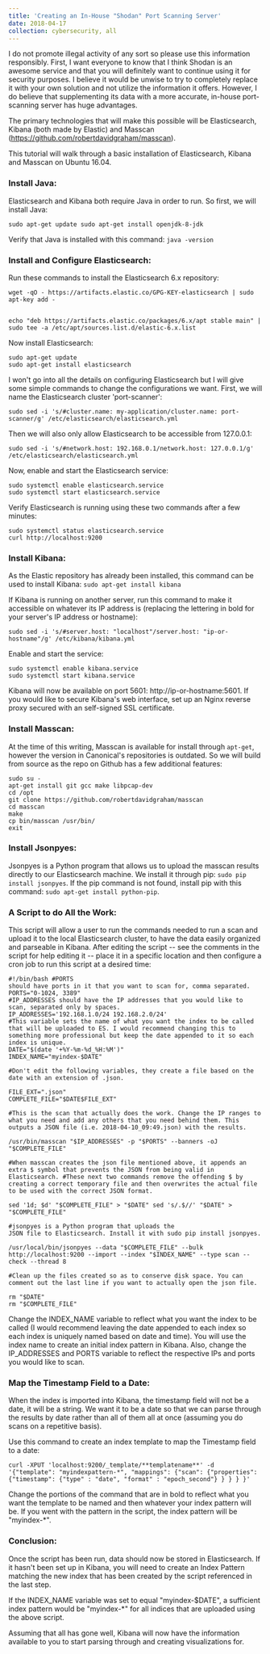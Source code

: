 ```yaml
---
title: 'Creating an In-House "Shodan" Port Scanning Server' 
date: 2018-04-17 
collection: cybersecurity, all 
--- 
```


I do not promote illegal activity of any sort so please use this information responsibly. First, I want everyone to know that I think Shodan is an awesome service and that you will definitely want to continue using it for security purposes. I believe it would be unwise to try to completely replace it with your own solution and not utilize the information it
offers. However, I do believe that supplementing its data with a more accurate, in-house port-scanning server has huge advantages. 

The primary technologies that will make this possible will be Elasticsearch, Kibana (both made by Elastic) and Masscan (https://github.com/robertdavidgraham/masscan).

This tutorial will walk through a basic installation of Elasticsearch, Kibana and Masscan on Ubuntu 16.04.

### Install Java:
Elasticsearch and Kibana both require Java in order to run. So first, we will install Java: 
```
sudo apt-get update sudo apt-get install openjdk-8-jdk
``` 
Verify that Java is installed with this command: `java -version`

### Install and Configure Elasticsearch:
Run these commands to install the Elasticsearch 6.x repository: 
```
wget -qO - https://artifacts.elastic.co/GPG-KEY-elasticsearch | sudo apt-key add - 


echo "deb https://artifacts.elastic.co/packages/6.x/apt stable main" | sudo tee -a /etc/apt/sources.list.d/elastic-6.x.list 
```

Now install Elasticsearch: 
```
sudo apt-get update 
sudo apt-get install elasticsearch
```

I won't go into all the details on configuring Elasticsearch but I will give some simple commands to change the configurations we want. First, we will name the Elasticsearch cluster 'port-scanner': 
```
sudo sed -i 's/#cluster.name: my-application/cluster.name: port-scanner/g' /etc/elasticsearch/elasticsearch.yml
```

Then we will also only allow Elasticsearch to be accessible from 127.0.0.1: 
```
sudo sed -i 's/#network.host: 192.168.0.1/network.host: 127.0.0.1/g' /etc/elasticsearch/elasticsearch.yml
```

Now, enable and start the Elasticsearch service: 
```
sudo systemctl enable elasticsearch.service 
sudo systemctl start elasticsearch.service 
```

Verify Elasticsearch is running using these two commands after a few minutes: 
```
sudo systemctl status elasticsearch.service 
curl http://localhost:9200
```

### Install Kibana:
As the Elastic repository has already been installed, this command can be used to install Kibana: `sudo apt-get install kibana` 

If Kibana is running on another server, run this command to make it accessible on whatever its IP address is (replacing the lettering in bold for your server's IP address or hostname):
```
sudo sed -i 's/#server.host: "localhost"/server.host: "ip-or-hostname"/g' /etc/kibana/kibana.yml 
```

Enable and start the service: 
```
sudo systemctl enable kibana.service 
sudo systemctl start kibana.service 
```

Kibana will now be available on port 5601: http://ip-or-hostname:5601. If you would like to secure Kibana's web interface, set up an Nginx reverse proxy secured with an self-signed SSL certificate.

### Install Masscan:
At the time of this writing, Masscan is available for install through `apt-get`, however the version in Canonical's repositories is outdated. So we will build from source as the repo on Github has a few additional features: 
```
sudo su - 
apt-get install git gcc make libpcap-dev 
cd /opt 
git clone https://github.com/robertdavidgraham/masscan 
cd masscan 
make 
cp bin/masscan /usr/bin/
exit
```

### Install Jsonpyes:
Jsonpyes is a Python program that allows us to upload the masscan results directly to our Elasticsearch machine. We install it through pip: `sudo pip install jsonpyes`. If the pip command is not found, install pip with this command: `sudo apt-get install python-pip`.


### A Script to do All the Work: 
This script will allow a user to run the commands needed to run a scan and upload it to the local Elasticsearch cluster, to have the data easily organized and parseable in Kibana. After editing the script -- see the comments in the script for help editing it -- place it in a specific location and then configure a cron job to run this script at a desired time: 
```
#!/bin/bash #PORTS
should have ports in it that you want to scan for, comma separated. 
PORTS="0-1024, 3389" 
#IP_ADDRESSES should have the IP addresses that you would like to scan, separated only by spaces. 
IP_ADDRESSES='192.168.1.0/24 192.168.2.0/24'
#This variable sets the name of what you want the index to be called that will be uploaded to ES. I would recommend changing this to something more professional but keep the date appended to it so each index is unique. 
DATE="$(date '+%Y-%m-%d_%H:%M')" 
INDEX_NAME="myindex-$DATE" 

#Don't edit the following variables, they create a file based on the date with an extension of .json.

FILE_EXT=".json" 
COMPLETE_FILE="$DATE$FILE_EXT" 

#This is the scan that actually does the work. Change the IP ranges to what you need and add any others that you need behind them. This outputs a JSON file (i.e. 2018-04-10_09:49.json) with the results. 

/usr/bin/masscan "$IP_ADDRESSES" -p "$PORTS" --banners -oJ "$COMPLETE_FILE" 

#When masscan creates the json file mentioned above, it appends an extra $ symbol that prevents the JSON from being valid in Elasticsearch. #These next two commands remove the offending $ by creating a correct temporary file and then overwrites the actual file to be used with the correct JSON format. 

sed '1d; $d' "$COMPLETE_FILE" > "$DATE" sed 's/.$//' "$DATE" > "$COMPLETE_FILE" 

#jsonpyes is a Python program that uploads the
JSON file to Elasticsearch. Install it with sudo pip install jsonpyes. 

/usr/local/bin/jsonpyes --data "$COMPLETE_FILE" --bulk http://localhost:9200 --import --index "$INDEX_NAME" --type scan --check --thread 8 

#Clean up the files created so as to conserve disk space. You can comment out the last line if you want to actually open the json file. 

rm "$DATE" 
rm "$COMPLETE_FILE" 
```

Change the INDEX_NAME variable to reflect what you want the index to be called (I would recommend leaving the date appended to each index so each index is uniquely named based on date and time). You will use the index name to create an initial index pattern in Kibana. Also, change the IP_ADDRESSES and PORTS variable to reflect the respective IPs and ports you would like to scan.  

### Map the Timestamp Field to a Date: 
When the index is imported into Kibana, the timestamp field will not be a date, it will be a string. We want it to be a date so that we can parse through the results by date rather than all of them all at once (assuming you do scans on a repetitive basis). 

Use this command to create an index template to map the Timestamp field to a date: 
```
curl -XPUT 'localhost:9200/_template/**templatename**' -d '{"template": "myindexpattern-*", "mappings": {"scan": {"properties":{"timestamp": {"type" : "date", "format" : "epoch_second"} } } } }'
```

Change the portions of the command that are in bold to reflect what you want the template to be named and then whatever your index pattern will be. If you went with the pattern in the script, the index pattern will be "myindex-*".

### Conclusion: 
Once the script has been run, data should now be stored in Elasticsearch. If it hasn't been set up in Kibana, you will need to create an Index Pattern matching the new index that has been created by the script referenced in the last step.

If the INDEX_NAME variable was set to equal "myindex-$DATE", a sufficient index pattern would be "myindex-*" for all indices that are uploaded using the above script. 

Assuming that all has gone well, Kibana will now have the information available to you to start parsing through and creating visualizations for.
